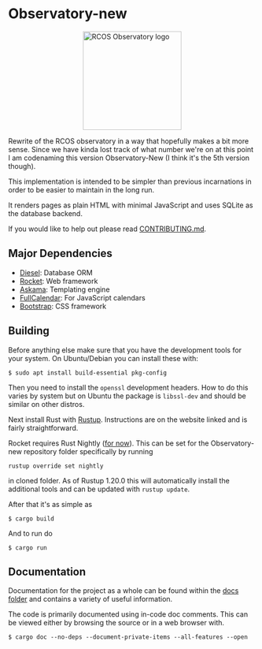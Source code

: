 # Observatory-new

<img src="./logo.svg" alt="RCOS Observatory logo" width="200px" style="display:block;margin:auto;"/>

Rewrite of the RCOS observatory in a way that hopefully makes a bit more sense.
Since we have kinda lost track of what number we're on at this point I am
codenaming this version Observatory-New (I think it's the 5th version though).

This implementation is intended to be simpler than previous incarnations in
order to be easier to maintain in the long run.

It renders pages as plain HTML with minimal JavaScript and uses SQLite
as the database backend.

If you would like to help out please read [CONTRIBUTING.md](./CONTRIBUTING.md).

## Major Dependencies

- [Diesel](https://diesel.rs): Database ORM
- [Rocket](https://rocket.rs): Web framework
- [Askama](https://github.com/djc/askama): Templating engine
- [FullCalendar](https://fullcalendar.io/): For JavaScript calendars
- [Bootstrap](https://getbootstrap.com): CSS framework

## Building

Before anything else make sure that you have the development tools for your
system. On Ubuntu/Debian you can install these with:

```
$ sudo apt install build-essential pkg-config
```

Then you need to install the `openssl` development headers.
How to do this varies by system but on Ubuntu the package is
`libssl-dev` and should be similar on other distros.

Next install Rust with [Rustup](https://rustup.rs). Instructions are on the
website linked and is fairly straightforward.

Rocket requires Rust Nightly ([for now](https://github.com/SergioBenitez/Rocket/issues/19)).
This can be set for the Observatory-new repository folder specifically by running
```
rustup override set nightly
```
in cloned folder.
As of Rustup 1.20.0 this will automatically install the additional tools and can be updated
with `rustup update`.

After that it's as simple as
```
$ cargo build
```

And to run do
```
$ cargo run
```

## Documentation

Documentation for the project as a whole can be found within the
[docs folder](./docs) and contains a variety of useful information.

The code is primarily documented using in-code doc comments.
This can be viewed either by browsing the source or in a web browser with.
```
$ cargo doc --no-deps --document-private-items --all-features --open
```
